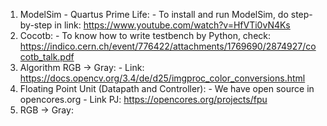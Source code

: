 1.  ModelSim - Quartus Prime Life:
        - To install and run ModelSim, do step-by-step in link: https://www.youtube.com/watch?v=HfVTi0vN4Ks
2.  Cocotb:
        - To know how to write testbench by Python, check: https://indico.cern.ch/event/776422/attachments/1769690/2874927/cocotb_talk.pdf
3.  Algorithm RGB -> Gray:
        - Link: https://docs.opencv.org/3.4/de/d25/imgproc_color_conversions.html
4. Floating Point Unit (Datapath and Controller):
        - We have open source in opencores.org 
        - Link PJ: https://opencores.org/projects/fpu
5. RGB -> Gray:

